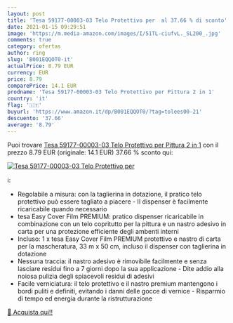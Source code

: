 ```yaml
---
layout: post
title: 'Tesa 59177-00003-03 Telo Protettivo per  al 37.66 % di sconto'
date: 2021-01-15 09:29:51
image: 'https://m.media-amazon.com/images/I/51TL-ciufvL._SL200_.jpg'
comments: true
category: ofertas
author: ring
slug: 'B001EQQOT0-it'
actualPrice: 8.79 EUR
currency: EUR
price: 8.79
comparePrice: 14.1 EUR
prodname: 'Tesa 59177-00003-03 Telo Protettivo per Pittura 2 in 1'
country: 'it'
flag: '🇮🇹'
buyurl: 'https://www.amazon.it/dp/B001EQQOT0/?tag=tolees00-21'
descuento: '37.66'
average: '8.79'
---
```


Puoi trovare [Tesa 59177-00003-03 Telo Protettivo per Pittura 2 in 1](https://www.amazon.it/dp/B001EQQOT0/?tag=tolees00-21) con il prezzo 8.79 EUR (originale: 14.1 EUR) 37.66 % sconto qui:

[![Tesa 59177-00003-03 Telo Protettivo per ](https://m.media-amazon.com/images/I/51TL-ciufvL._SL200_.jpg)](https://www.amazon.it/dp/B001EQQOT0/?tag=tolees00-21)

ℹ️:

- Regolabile a misura: con la taglierina in dotazione, il pratico telo protettivo può essere tagliato a piacere - Il dispenser è facilmente ricaricabile quando necessario
- tesa Easy Cover Film PREMIUM: pratico dispenser ricaricabile in combinazione con un telo copritutto per la pittura e un nastro adesivo in carta per una protezione efficiente degli ambenti interni
- Incluso: 1 x tesa Easy Cover Film PREMIUM protettivo e nastro di carta per la mascheratura, 33 m x 50 cm, incluso il dispenser con taglierina in dotazione
- Nessuna traccia: il nastro adesivo è rimovibile facilmente e senza lasciare residui fino a 7 giorni dopo la sua applicazione - Dite addio alla noiosa pulizia degli spiacevoli residui di adesivi
- Facile verniciatura: il telo protettivo e il nastro premium mantengono i bordi puliti e definiti, evitando i danni delle gocce di vernice - Risparmio di tempo ed energia durante la ristrutturazione

[🛒 Acquista qui!!](https://www.amazon.it/dp/B001EQQOT0/?tag=tolees00-21)
